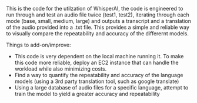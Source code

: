 This is the code for the utilzation of WhisperAI, the code is engineered to run through and test an audio file twice (test1, test2), iterating through each mode (base, small, medium, large) and outputs a transcript and a translation of the audio provided into a .txt file.
This provides a simple and reliable way to visually compare the repeatability and accuracy of the differernt models.

Things to add-on/improve:
- This code is very dependent on the local machine running it. To make this code more reliable, deploy an EC2 instance that can handle the workload while also minimizing costs.
- Find a way to quantify the repeatability and accuracy of the language models (using a 3rd party translation tool, such as google translate)
- Using a large database of audio files for a specific language, attempt to train the model to yield a greater accuracy and repeatability
